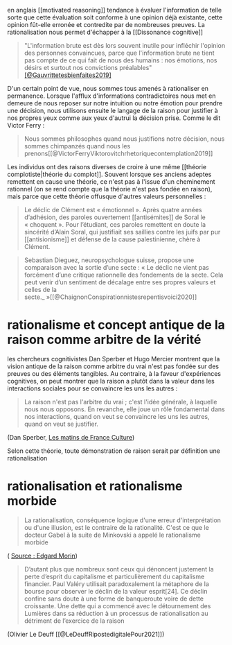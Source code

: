 en anglais [[motivated reasoning]]
tendance à évaluer l'information de telle sorte que cette évaluation soit conforme à une opinion déjà existante, cette opinion fût-elle erronée et contredite par de nombreuses preuves. 
La rationalisation nous permet d'échapper à la [[Dissonance cognitive]]

>"L'information brute est dès lors souvent inutile pour infléchir l'opinion des personnes convaincues, parce que l'information brute ne tient pas compte de ce qui fait de nous des humains : nos émotions, nos désirs et surtout nos convictions préalables"[[@Gauvrittetesbienfaites2019]](p115)

D'un certain point de vue, nous sommes tous amenés à rationaliser en permanence. 
Lorsque l'afflux d'informations contradictoires nous met en demeure de nous reposer sur notre intuition ou notre émotion pour prendre une décision, nous utilisons ensuite le langage de la raison pour justifier à nos propres yeux comme aux yeux d'autrui la décision prise. Comme le dit Victor Ferry : 

> Nous sommes philosophes quand nous justifions notre décision, nous sommes chimpanzés quand nous les prenons[[@VictorFerryViktorovitchrhetoriquecontemplation2019]]


Les individus ont des raisons diverses de croire à une même [[théorie complotiste|théorie du complot]]. Souvent lorsque ses anciens adeptes remettent en cause une théorie, ce n'est pas à l'issue d'un cheminement rationnel (on se rend compte que la théorie n'est pas fondée en raison), mais parce que cette théorie offusque d'autres valeurs personnelles : 

>Le déclic de Clément est « émotionnel ». Après quatre années d’adhésion, des paroles ouvertement [[antisémites]] de Soral le « choquent ». Pour l’étudiant, ces paroles remettent en doute la sincérité d’Alain Soral, qui justifiait ses saillies contre les juifs par pur [[antisionisme]] et défense de la cause palestinienne, chère à Clément.

>Sebastian Dieguez, neuropsychologue suisse, propose une comparaison avec la sortie d’une secte : « Le déclic ne vient pas forcément d’une critique rationnelle des fondements de la secte. Cela peut venir d’un sentiment de décalage entre ses propres valeurs et celles de la secte._ »[[@ChaignonConspirationnistesrepentisvoici2020]]

# rationalisme et concept antique de la raison comme arbitre de la vérité

les chercheurs cognitivistes Dan Sperber et Hugo Mercier montrent que la vision antique de la raison comme arbitre du vrai n'est pas fondée sur des preuves ou des éléments tangibles. Au contraire, à la faveur d'expériences cognitives, on peut montrer que la raison a plutôt dans la valeur dans les interactions sociales pour se convaincre les uns les autres : 

> La raison n'est pas l'arbitre du vrai ; c'est l'idée générale, à laquelle nous nous opposons. En revanche, elle joue un rôle fondamental dans nos interactions, quand on veut se convaincre les uns les autres, quand on veut se justifier. 

(Dan Sperber, [Les matins de France Culture](https://www.franceculture.fr/emissions/l-invite-e-des-matins/de-la-science-a-la-politique-quand-le-debat-perd-la-raison-avec-dan-sperber-et-hugo-mercier))

Selon cette théorie, toute démonstration de raison serait par définition une rationalisation


# rationalisation et rationalisme morbide

>La rationalisation, conséquence logique d'une erreur d'interprétation ou d'une illusion, est le contraire de la rationalité. C'est ce que le docteur Gabel à la suite de Minkovski a appelé le rationalisme morbide

( [Source : Edgard Morin](https://twitter.com/edgarmorinparis/status/1435525877618683905)) 


>D’autant plus que nombreux sont ceux qui dénoncent justement la perte d’esprit du capitalisme et particulièrement du capitalisme financier. Paul Valéry utilisait paradoxalement la métaphore de la bourse pour observer le déclin de la valeur esprit[24]. Ce déclin confine sans doute à une forme de banqueroute voire de dette croissante. Une dette qui a commencé avec le détournement des Lumières dans sa réduction à un processus de rationalisation au détriment de l’exercice de la raison

(Olivier Le Deuff [[@LeDeuffRipostedigitalePour2021]])